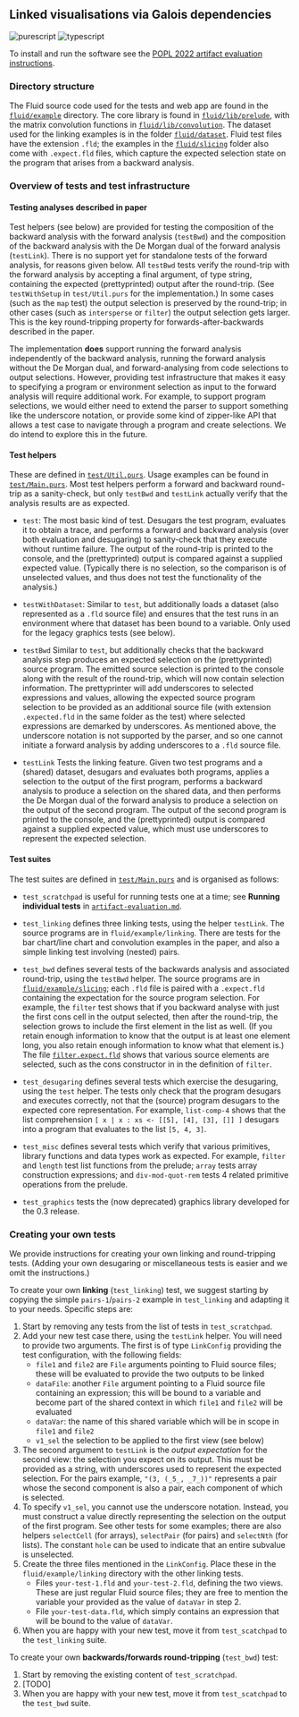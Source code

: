 ## Linked visualisations via Galois dependencies

![purescript](https://github.com/explorable-viz/fluid/workflows/purescript/badge.svg)
![typescript](https://github.com/explorable-viz/fluid/workflows/typescript/badge.svg)

To install and run the software see the [POPL 2022 artifact evaluation instructions](artifact-evaluation.md).

### Directory structure

The Fluid source code used for the tests and web app are found in the [`fluid/example`](fluid/example) directory. The core library is found in [`fluid/lib/prelude`](fluid/lib/prelude), with the matrix convolution functions in [`fluid/lib/convolution`](fluid/lib/convolution). The dataset used for the linking examples is in the folder [`fluid/dataset`](fluid/lib/convolution). Fluid test files have the extension `.fld`; the examples in the [`fluid/slicing`](fluid/slicing) folder also come with `.expect.fld` files, which capture the expected selection state on the program that arises from a backward analysis.

### Overview of tests and test infrastructure

#### Testing analyses described in paper

Test helpers (see below) are provided for testing the composition of the backward analysis with the forward analysis (`testBwd`) and the composition of the backward analysis with the De Morgan dual of the forward analysis (`testLink`). There is no support yet for standalone tests of the forward analysis, for reasons given below. All `testBwd` tests verify the round-trip with the forward analysis by accepting a final argument, of type string, containing the expected (prettyprinted) output after the round-trip. (See `testWithSetup` in `test/Util.purs` for the implementation.) In some cases (such as the `map` test) the output selection is preserved by the round-trip; in other cases (such as `intersperse` or `filter`) the output selection gets larger. This is the key round-tripping property for forwards-after-backwards described in the paper.

The implementation **does** support running the forward analysis independently of the backward analysis, running the forward analysis without the De Morgan dual, and forward-analysing from code selections to output selections. However, providing test infrastructure that makes it easy to specifying a program or environment selection as input to the forward analysis will require additional work. For example, to support program selections, we would either need to extend the parser to support something like the underscore notation, or provide some kind of zipper-like API that allows a test case to navigate through a program and create selections. We do intend to explore this in the future.

#### Test helpers

These are defined in [`test/Util.purs`](test/Util.purs). Usage examples can be found in [`test/Main.purs`](test/Main.purs). Most test helpers perform a forward and backward round-trip as a sanity-check, but only `testBwd` and `testLink` actually verify that the analysis results are as expected.

- `test`: The most basic kind of test. Desugars the test program, evaluates it to obtain a trace, and performs a forward and backward analysis (over both evaluation and desugaring) to sanity-check that they execute without runtime failure. The output of the round-trip is printed to the console, and the (prettyprinted) output is compared against a supplied expected value. (Typically there is no selection, so the comparison is of unselected values, and thus does not test the functionality of the analysis.)

- `testWithDataset`: Similar to `test`, but additionally loads a dataset (also represented as a `.fld` source file) and ensures that the test runs in an environment where that dataset has been bound to a variable. Only used for the legacy graphics tests (see below).

- `testBwd` Similar to `test`, but additionally checks that the backward analysis step produces an expected selection on the (prettyprinted) source program. The emitted source selection is printed to the console along with the result of the round-trip, which will now contain selection information. The prettyprinter will add underscores to selected expressions and values, allowing the expected source program selection to be provided as an additional source file (with extension `.expected.fld` in the same folder as the test) where selected expressions are demarked by underscores. As mentioned above, the underscore notation is not supported by the parser, and so one cannot initiate a forward analysis by adding underscores to a `.fld` source file.

- `testLink` Tests the linking feature. Given two test programs and a (shared) dataset, desugars and evaluates both programs, applies a selection to the output of the first program, performs a backward analysis to produce a selection on the shared data, and then performs the De Morgan dual of the forward analysis to produce a selection on the output of the second program. The output of the second program is printed to the console, and the (prettyprinted) output is compared against a supplied expected value, which must use underscores to represent the expected selection.

#### Test suites

The test suites are defined in [`test/Main.purs`](test/Main.purs) and is organised as follows:

- `test_scratchpad` is useful for running tests one at a time; see **Running individual tests** in [`artifact-evaluation.md`](artifact-evaluation.md).

- `test_linking` defines three linking tests, using the helper `testLink`. The source programs are in `fluid/example/linking`. There are tests for the bar chart/line chart and convolution examples in the paper, and also a simple linking test involving (nested) pairs.

- `test_bwd` defines several tests of the backwards analysis and associated round-trip, using the `testBwd` helper. The source programs are in [`fluid/example/slicing`](fluid/example/slicing); each `.fld` file is paired with a `.expect.fld` containing the expectation for the source program selection. For example, the `filter` test shows that if you backward analyse with just the first cons cell in the output selected, then after the round-trip, the selection grows to include the first element in the list as well. (If you retain enough information to know that the output is at least one element long, you also retain enough information to know what that element is.) The file [`filter.expect.fld`](fluid/example/slicing/filter.expect.fld) shows that various source elements are selected, such as the cons constructor in in the definition of `filter`.

- `test_desugaring` defines several tests which exercise the desugaring, using the `test` helper. The tests only check that the program desugars and executes correctly, not that the (source) program desugars to the expected core representation. For example, `list-comp-4` shows that the list comprehension `[ x | x : xs <- [[5], [4], [3], []] ]` desugars into a program that evaluates to the list `[5, 4, 3]`.

- `test_misc` defines several tests which verify that various primitives, library functions and data types work as expected. For example, `filter` and `length` test list functions from the prelude; `array` tests array construction expressions; and `div-mod-quot-rem` tests 4 related primitive operations from the prelude.

- `test_graphics` tests the (now deprecated) graphics library developed for the 0.3 release.

### Creating your own tests

We provide instructions for creating your own linking and round-tripping tests. (Adding your own desugaring or miscellaneous tests is easier and we omit the instructions.)

To create your own **linking** (`test_linking`) test, we suggest starting by copying the simple `pairs-1`/`pairs-2` example in `test_linking` and adapting it to your needs. Specific steps are:
1. Start by removing any tests from the list of tests in `test_scratchpad`.
2. Add your new test case there, using the `testLink` helper. You will need to provide two arguments. The first is of type `LinkConfig` providing the test configuration, with the following fields:
   - `file1` and `file2` are `File` arguments pointing to Fluid source files; these will be evaluated to provide the two outputs to be linked
   - `dataFile`: another `File` argument pointing to a Fluid source file containing an expression; this will be bound to a variable and become part of the shared context in which `file1` and `file2` will be evaluated
   - `dataVar`: the name of this shared variable which will be in scope in `file1` and `file2`
   - `v1_sel` the selection to be applied to the first view (see below)
3. The second argument to `testLink` is the _output expectation_ for the second view: the selection you expect on its output. This must be provided as a string, with underscores used to represent the expected selection. For the pairs example, `"(3, (_5_, _7_))"` represents a pair whose the second component is also a pair, each component of which is selected.
4. To specify `v1_sel`, you cannot use the underscore notation. Instead, you must construct a value directly representing the selection on the output of the first program. See other tests for some examples; there are also helpers `selectCell` (for arrays), `selectPair` (for pairs) and `selectNth` (for lists). The constant `hole` can be used to indicate that an entire subvalue is unselected.
5. Create the three files mentioned in the `LinkConfig`. Place these in the `fluid/example/linking` directory with the other linking tests.
    - Files `your-test-1.fld` and `your-test-2.fld`, defining the two views. These are just regular Fluid source files; they are free to mention the variable your provided as the value of `dataVar` in step 2.
    - File `your-test-data.fld`, which simply contains an expression that will be bound to the value of `dataVar`.
6. When you are happy with your new test, move it from `test_scatchpad` to the `test_linking` suite.

To create your own **backwards/forwards round-tripping** (`test_bwd`) test:
1. Start by removing the existing content of `test_scratchpad`.
2. [TODO]
3. When you are happy with your new test, move it from `test_scatchpad` to the `test_bwd` suite.
